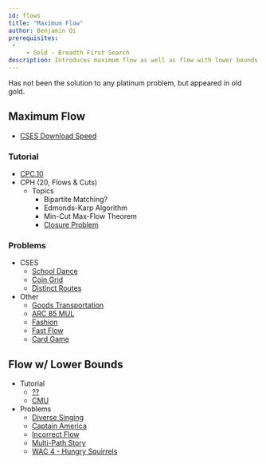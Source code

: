 ```yaml
---
id: flows
title: "Maximum Flow"
author: Benjamin Qi
prerequisites: 
 - 
     - Gold - Breadth First Search
description: Introduces maximum flow as well as flow with lower bounds.
---
```


Has not been the solution to any platinum problem, but appeared in old gold.

## Maximum Flow

 - [CSES Download Speed](https://cses.fi/problemset/task/1694)

### Tutorial

  - [CPC.10](https://github.com/SuprDewd/T-414-AFLV/tree/master/10_graphs_3_network_flow)
  - CPH (20, Flows & Cuts)
    - Topics
      - Bipartite Matching?
      - Edmonds-Karp Algorithm
      - Min-Cut Max-Flow Theorem
      - [Closure Problem](https://en.wikipedia.org/wiki/Closure_problem)

### Problems

  - CSES
    - [School Dance](https://cses.fi/problemset/task/1696)
    - [Coin Grid](https://cses.fi/problemset/task/1709)
    - [Distinct Routes](https://cses.fi/problemset/task/1711)
  - Other
    - [Goods Transportation](http://codeforces.com/problemset/problem/724/E) [](52)
    - [ARC 85 MUL](http://arc085.contest.atcoder.jp/tasks/arc085_c) [](67)
    - [Fashion](https://csacademy.com/contest/rmi-2017-day-1/task/fashion/statement/) [](95)
    - [Fast Flow](http://www.spoj.com/problems/FASTFLOW/) [](107)
    - [Card Game](http://codeforces.com/problemset/problem/808/F) [](135)

## Flow w/ Lower Bounds

  - Tutorial
    - [??](https://pdfs.semanticscholar.org/03a2/785783f43202925da70ae842eeda9cebd77e.pdf)
    - [CMU](https://www.cs.cmu.edu/~ckingsf/bioinfo-lectures/flowext.pdf)
  - Problems
    - [Diverse Singing](https://codeforces.com/group/ZFgXbZSjvp/contest/274398/problem/C)
    - [Captain America](https://codeforces.com/contest/704/problem/D)
    - [Incorrect Flow](https://codeforces.com/contest/708/problem/D)
    - [Multi-Path Story](https://atcoder.jp/contests/jag2013summer-day4/tasks/icpc2013summer_day4_i)  
    - [WAC 4 - Hungry Squirrels](https://dmoj.ca/problem/wac4p6)
